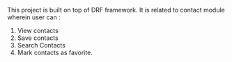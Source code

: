 This project is built on top of DRF framework. It is related to contact module wherein user can :
  1. View contacts
  2. Save contacts
  3. Search Contacts
  4. Mark contacts as favorite.
